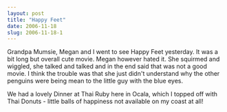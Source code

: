 ```yaml
---
layout: post
title: "Happy Feet"
date: 2006-11-18
slug: 2006-11-18-1
---
```


Grandpa Mumsie, Megan and I went to see Happy Feet yesterday.  It was a bit long but overall cute movie.  Megan however hated it. She squirmed and wiggled, she talked and talked and in the end said that was  not a good movie.  I think the trouble was that she just didn&apos;t understand why the other penguins were being mean to the little guy with the blue eyes.

We had a lovely Dinner at Thai Ruby here in Ocala, which I topped off with Thai Donuts - little balls of happiness not available on my coast at all!

